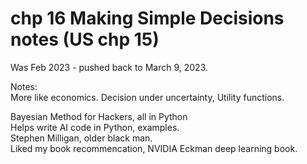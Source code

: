 # chp 16 Making Simple Decisions notes (US chp 15)

Was Feb 2023 - pushed back to March 9, 2023.

Notes:  
More like economics. Decision under uncertainty, Utility functions.  

Bayesian Method for Hackers, all in Python  
Helps write AI code in Python, examples.  
Stephen Milligan, older black man.  
Liked my book recommencation, NVIDIA Eckman deep learning book.  




